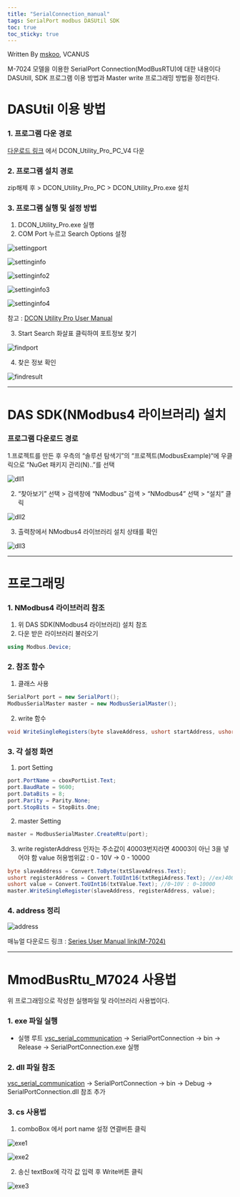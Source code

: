 ```yaml
---
title: "SerialConnection_manual"
tags: SerialPort modbus DASUtil SDK
toc: true
toc_sticky: true
---
```


Written By [mskoo](https://github.com/mskoo-vcanus), VCANUS

M-7024 모델을 이용한 SerialPort Connection(ModBusRTU)에 대한 내용이다
<br>
DASUtill, SDK 프로그램 이용 방법과 Master write 프로그래밍 방법을 정리한다.

# DASUtil 이용 방법

### 1. 프로그램 다운 경로
[다운로드 링크](https://www.icpdas.com/en/download/show.php?num=1046&root=&model=&kw=DCON%20Utility) 에서 DCON_Utility_Pro_PC_V4 다운

### 2. 프로그램 설치 경로
zip해제 후 > DCON_Utility_Pro_PC > DCON_Utility_Pro.exe 설치

### 3. 프로그램 실행 및 설정 방법
1) DCON_Utility_Pro.exe 실행
2) COM Port 누르고 Search Options 설정

![settingport](https://user-images.githubusercontent.com/76982066/103884431-f02a3280-5121-11eb-83e6-3766a288eaf9.png)

![settinginfo](https://user-images.githubusercontent.com/76982066/103970240-1647e500-51ab-11eb-95cd-e2dbe9288eeb.PNG)

![settinginfo2](https://user-images.githubusercontent.com/76982066/103884858-83636800-5122-11eb-8dc8-224b0bc1201d.PNG)

![settinginfo3](https://user-images.githubusercontent.com/76982066/103884885-8f4f2a00-5122-11eb-8945-ce8cba1178eb.PNG)

![settinginfo4](https://user-images.githubusercontent.com/76982066/103884903-94ac7480-5122-11eb-9d4d-b505e63cdb32.PNG)

참고 : [DCON Utility Pro User Manual](https://www.icpdas.com/web/product/download/software/utility_driver/dcon_utiltiy_pro/document/manual/DCON_Utility_Pro_user_manual_en.pdf)

3) Start Search 화살표 클릭하여 포트정보 찾기

![findport](https://user-images.githubusercontent.com/76982066/103882790-a80a1080-511f-11eb-8895-57822aee7045.png)

4) 찾은 정보 확인

![findresult](https://user-images.githubusercontent.com/76982066/103882818-b2c4a580-511f-11eb-914c-7de5a69277b2.PNG)

----------
# DAS SDK(NModbus4 라이브러리) 설치

### 프로그램 다운로드 경로
1.프로젝트를 만든 후 우측의 “솔루션 탐색기”의 “프로젝트(ModbusExample)“에 우클릭으로 “NuGet 패키지 관리(N)..”를 선택

![dll1](https://user-images.githubusercontent.com/76982066/103958938-ba249700-5191-11eb-8c3b-437e1fee8b21.PNG)

2. “찾아보기” 선택 > 검색창에 “NModbus” 검색 > “NModbus4” 선택 > “설치” 클릭

![dll2](https://user-images.githubusercontent.com/76982066/103958947-bee94b00-5191-11eb-8cc1-0f4bf50ffe85.PNG)

3. 출력창에서 NModbus4 라이브러리 설치 상태를 확인

![dll3](https://user-images.githubusercontent.com/76982066/103958956-c3adff00-5191-11eb-8c08-b6853e80f538.PNG)


----------

# 프로그래밍

### 1.  NModbus4 라이브러리 참조

1) 위 DAS SDK(NModbus4 라이브러리) 설치 참조
2) 다운 받은 라이브러리 불러오기

```cs
using Modbus.Device;
```

### 2. 참조 함수

1) 클래스 사용

```cs
SerialPort port = new SerialPort();
ModbusSerialMaster master = new ModbusSerialMaster();
```

2) write 함수

```cs
void WriteSingleRegisters(byte slaveAddress, ushort startAddress, ushort[] data);
```

### 3. 각 설정 화면

1) port Setting
```cs
port.PortName = cboxPortList.Text;
port.BaudRate = 9600;
port.DataBits = 8;
port.Parity = Parity.None;
port.StopBits = StopBits.One;
```

2) master Setting
```cs
master = ModbusSerialMaster.CreateRtu(port);
```
	
3) write
registerAddress 인자는 주소값이 40003번지라면 40003이 아닌 3을 넣어야 함
value 허용범위값 : 0 - 10V -> 0 - 10000

```cs
byte slaveAddress = Convert.ToByte(txtSlaveAdress.Text);
ushort registerAddress = Convert.ToUInt16(txtRegiAdress.Text); //ex)40003->3
ushort value = Convert.ToUInt16(txtValue.Text); //0~10V : 0~10000
master.WriteSingleRegister(slaveAddress, registerAddress, value);
```	


### 4. address 정리

![address](https://user-images.githubusercontent.com/76982066/103967080-8ef77300-51a4-11eb-87a1-12adb78978f9.PNG)

매뉴얼 다운로드 링크 : [Series User Manual link(M-7024)](https://www.icpdas.com/web/product//download/io_and_unit/rs-485/document/manual/7000/I-7021_I-7021P(D)_I-7022_I-7024_I-7024R_M-7022_M-7024_M-7024L_M-7024R_M-7024U(D)_M-7028_en.pdf)

----------

# MmodBusRtu_M7024 사용법
위 프로그래밍으로 작성한 실행파일 및 라이브러리 사용법이다.

### 1.  exe 파일 실행

* 실행 루트
[vsc_serial_communication](https://github.com/vcanus/vcs_serial_communication) -> SerialPortConnection -> bin -> Release -> SerialPortConnection.exe 실행

### 2. dll 파일 참조
[vsc_serial_communication](https://github.com/vcanus/vcs_serial_communication) -> SerialPortConnection -> bin -> Debug -> SerialPortConnection.dll 참조 추가


### 3. cs 사용법
1) comboBox 에서 port name 설정 연결버튼 클릭

![exe1](https://user-images.githubusercontent.com/76982066/103968860-037fe100-51a8-11eb-99f2-4ce6fd2ecaea.PNG)

![exe2](https://user-images.githubusercontent.com/76982066/103968866-05e23b00-51a8-11eb-9e06-a1b2cb83ce59.PNG)

2) 송신 textBox에 각각 값 입력 후 Write버튼 클릭

![exe3](https://user-images.githubusercontent.com/76982066/103968869-08449500-51a8-11eb-87ec-66ec0821f3e8.PNG)



